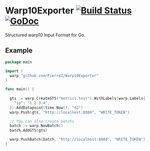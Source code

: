 # Warp10Exporter [![Build Status](https://travis-ci.org/PierreZ/Warp10Exporter.svg?branch=master)](https://travis-ci.org/PierreZ/Warp10Exporter) [![GoDoc](https://godoc.org/github.com/PierreZ/Warp10Exporter?status.svg)](https://godoc.org/github.com/PierreZ/Warp10Exporter)
Structured warp10 Input Format for Go.


## Example

```go 
package main

import (
  warp "github.com/PierreZ/Warp10Exporter"
)

func main() {
    
  gts := warp.CreateGTS("metrics.test").WithLabels(warp.Labels{
    "ip": "1.2.3.4",
  }).AddDatapoint(time.Now(), "42")
  warp.Push(gts, "http://localhost:8080", "WRITE_TOKEN")

  // You can also create batchs
  batch := warp.NewBatch()
  batch.AddGTS(gts)

  warp.PushBatch(batch, "http://localhost:8080", "WRITE_TOKEN")
}
```

